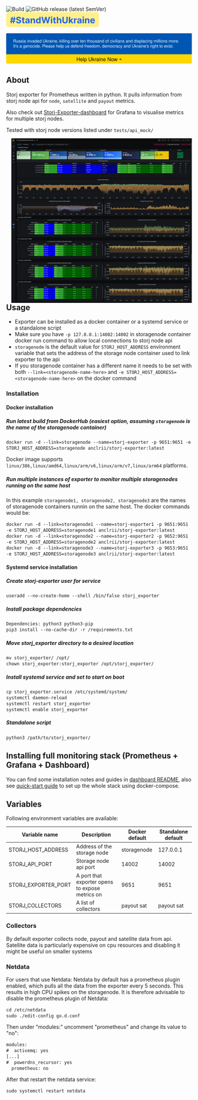 ![Build](https://github.com/anclrii/Storj-Exporter/workflows/Build/badge.svg)
![GitHub release (latest SemVer)](https://img.shields.io/github/v/release/anclrii/Storj-exporter)
[![Stand With Ukraine](https://raw.githubusercontent.com/vshymanskyy/StandWithUkraine/main/badges/StandWithUkraine.svg)](https://stand-with-ukraine.pp.ua)

[![Stand With Ukraine](https://raw.githubusercontent.com/vshymanskyy/StandWithUkraine/main/banner2-direct.svg)](https://stand-with-ukraine.pp.ua)

## About

Storj exporter for Prometheus written in python. It pulls information from storj node api for `node`, `satellite` and `payout` metrics.

Also check out [Storj-Exporter-dashboard](https://github.com/anclrii/Storj-Exporter-dashboard) for Grafana to visualise metrics for multiple storj nodes.

Tested with storj node versions listed under `tests/api_mock/`

<img src="https://github.com/anclrii/Storj-Exporter-dashboard/raw/master/storj-exporter-boom-table.png" alt="0x187C8C43890fe4C91aFabbC62128D383A90548Dd" hight=490 width=490 align="right"/> 

## Usage

* Exporter can be installed as a docker container or a systemd service or a standalone script
* Make sure you have `-p 127.0.0.1:14002:14002` in storagenode container docker run command to allow local connections to storj node api
* `storagenode` is the default value for `STORJ_HOST_ADDRESS` environment variable that sets the address of the storage node container used to link exporter to the api
* If you storagenode container has a different name it needs to be set with both `--link=<storagenode-name-here>` and `-e STORJ_HOST_ADDRESS=<storagenode-name-here>` on the docker command

### Installation
#### Docker installation
##### Run latest build from DockerHub (easiest option, assuming `storagenode` is the name of the storagenode container)

    docker run -d --link=storagenode --name=storj-exporter -p 9651:9651 -e STORJ_HOST_ADDRESS=storagenode anclrii/storj-exporter:latest

Docker image supports `linux/386,linux/amd64,linux/arm/v6,linux/arm/v7,linux/arm64` platforms.

##### Run multiple instances of exporter to monitor multiple storagenodes running on the same host

In this example `storagenode1, storagenode2, storagenode3` are the names of storagenode containers runnin on the same host. The docker commands would be:

    docker run -d --link=storagenode1 --name=storj-exporter1 -p 9651:9651 -e STORJ_HOST_ADDRESS=storagenode1 anclrii/storj-exporter:latest
    docker run -d --link=storagenode2 --name=storj-exporter2 -p 9652:9651 -e STORJ_HOST_ADDRESS=storagenode2 anclrii/storj-exporter:latest
    docker run -d --link=storagenode3 --name=storj-exporter3 -p 9653:9651 -e STORJ_HOST_ADDRESS=storagenode3 anclrii/storj-exporter:latest

#### Systemd service installation

##### Create storj-exporter user for service

    useradd --no-create-home --shell /bin/false storj_exporter

##### Install package dependencies

    Dependencies: python3 python3-pip
    pip3 install --no-cache-dir -r /requirements.txt
    
##### Move storj_exporter directory to a desired location

    mv storj_exporter/ /opt/
    chown storj_exporter:storj_exporter /opt/storj_exporter/
   
##### Install systemd service and set to start on boot
    
    cp storj_exporter.service /etc/systemd/system/
    systemctl daemon-reload
    systemctl restart storj_exporter
    systemctl enable storj_exporter

##### Standalone script

    python3 /path/to/storj_exporter/

## Installing full monitoring stack (Prometheus + Grafana + Dashboard)

You can find some installation notes and guides in [dashboard README](https://github.com/anclrii/Storj-Exporter-dashboard#installing-full-monitoring-stack), also see [quick-start guide](https://github.com/anclrii/Storj-Exporter-dashboard/tree/master/quick_start) to set up the whole stack using docker-compose.

## Variables
Following environment variables are available:

| Variable name | Description | Docker default | Standalone default |
| --- | --- | --- | --- |
| STORJ_HOST_ADDRESS | Address of the storage node | storagenode | 127.0.0.1 |
| STORJ_API_PORT | Storage node api port | 14002 | 14002 |
| STORJ_EXPORTER_PORT | A port that exporter opens to expose metrics on | 9651 | 9651 |
| STORJ_COLLECTORS | A list of collectors | payout sat | payout sat |

### Collectors
By default exporter collects node, payout and satellite data from api. Satellite data is particularly expensive on cpu resources and disabling it might be useful on smaller systems

### Netdata
For users that use Netdata:
Netdata by default has a prometheus plugin enabled, which pulls all the data from the exporter every 5 seconds. This results in high CPU spikes on the storagenode. It is therefore advisable to disable the prometheus plugin of Netdata:
```
cd /etc/netdata
sudo ./edit-config go.d.conf
```
Then under "modules:" uncomment "prometheus" and change its value to "no":
```
modules:
#  activemq: yes
[...]
#  powerdns_recursor: yes
  prometheus: no
```
After that restart the netdata service:
```
sudo systemctl restart netdata
```

